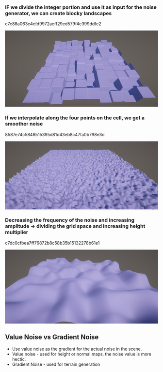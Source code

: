 


### IF we divide the integer portion and use it as input for the noise generator, we can create blocky landscapes

c7c88a063c4cfd9972acff29ed579f4e399ddfe2


![1729442531412](image/notes/1729442531412.png)


### If we interpolate along the four points on the cell, we get a smoother noise

8587e74c5846515395d81d43eb8c47fa0b798e3d

![1729446638693](image/notes/1729446638693.png)



### Decreasing the frequency of the noise and increasing amplitude -> dividing the grid space and increasing height multiplier

c7dc0cfbea7ff76872b8c58b35b15132278b61e1


![1729446836008](image/notes/1729446836008.png)



## Value Noise vs Gradient Noise

- Use value noise as the gradient for the actual noise in the scene.
- Value noise - used for height or normal maps, the noise value is more hectic.
- Gradient Noise - used for terrain generation

